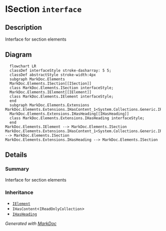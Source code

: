# ISection `interface`

## Description
Interface for section elements

## Diagram
```mermaid
  flowchart LR
  classDef interfaceStyle stroke-dasharray: 5 5;
  classDef abstractStyle stroke-width:4px
  subgraph MarkDoc.Elements
  MarkDoc.Elements.ISection[[ISection]]
  class MarkDoc.Elements.ISection interfaceStyle;
  MarkDoc.Elements.IElement[[IElement]]
  class MarkDoc.Elements.IElement interfaceStyle;
  end
  subgraph MarkDoc.Elements.Extensions
MarkDoc.Elements.Extensions.IHasContent_1<System.Collections.Generic.IReadOnlyCollection_1[[IHasContent]]
  MarkDoc.Elements.Extensions.IHasHeading[[IHasHeading]]
  class MarkDoc.Elements.Extensions.IHasHeading interfaceStyle;
  end
MarkDoc.Elements.IElement --> MarkDoc.Elements.ISection
MarkDoc.Elements.Extensions.IHasContent_1<System.Collections.Generic.IReadOnlyCollection_1 --> MarkDoc.Elements.ISection
MarkDoc.Elements.Extensions.IHasHeading --> MarkDoc.Elements.ISection
```

## Details
### Summary
Interface for section elements

### Inheritance
 - [
`IElement`
](./IElement.md)
 - `IHasContent`&lt;`IReadOnlyCollection`&gt;
 - [
`IHasHeading`
](extensions/IHasHeading.md)

*Generated with* [*MarkDoc*](https://github.com/hailstorm75/MarkDoc.Core)
